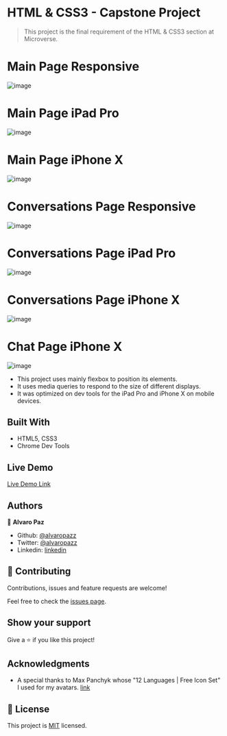 # HTML & CSS3 - Capstone Project
> This project is the final requirement of the HTML & CSS3 section at Microverse.

# Main Page Responsive
![image](https://user-images.githubusercontent.com/58086801/77110313-632bb680-69f3-11ea-947f-0ce17ce2ad8e.png)
# Main Page iPad Pro
![image](https://user-images.githubusercontent.com/58086801/77110339-6fb00f00-69f3-11ea-80a1-1f6b2c7ecf47.png)
# Main Page iPhone X
![image](https://user-images.githubusercontent.com/58086801/77110359-79397700-69f3-11ea-8e6c-e39d0f5c3406.png)
# Conversations Page Responsive
![image](https://user-images.githubusercontent.com/58086801/77110431-93735500-69f3-11ea-8bc6-d80e79bffef6.png)
# Conversations Page iPad Pro
![image](https://user-images.githubusercontent.com/58086801/77110463-9e2dea00-69f3-11ea-87af-b20de49a785c.png)
# Conversations Page iPhone X
![image](https://user-images.githubusercontent.com/58086801/77110505-ac7c0600-69f3-11ea-831d-138b9609f8cc.png)
# Chat Page iPhone X
![image](https://user-images.githubusercontent.com/58086801/77110537-b7cf3180-69f3-11ea-9dee-71cdb2952efc.png)


- This project uses mainly flexbox to position its elements.
- It uses media queries to respond to the size of different displays.
- It was optimized on dev tools for the iPad Pro and iPhone X on mobile devices.

## Built With

- HTML5, CSS3
- Chrome Dev Tools

## Live Demo

[Live Demo Link](https://rawcdn.githack.com/alvaropazz/HTML-CSS3---Capstone-Project/a4ba8333121411ae78ee33fcb2e62ffc4d12c3b4/index.html)

## Authors

👤 **Alvaro Paz**

- Github: [@alvaropazz](https://github.com/alvaropazz)
- Twitter: [@alvaropazz](https://twitter.com/alvaropazz)
- Linkedin: [linkedin](https://www.linkedin.com/in/alvaropaz/)

## 🤝 Contributing

Contributions, issues and feature requests are welcome!

Feel free to check the [issues page](https://github.com/alvaropazz/HTML-CSS3---Capstone-Project/issues).

## Show your support

Give a ⭐️ if you like this project!

## Acknowledgments

- A special thanks to Max Panchyk whose "12 Languages | Free Icon Set" I used for my avatars. [link](https://dribbble.com/shots/4586734-12-Languages-Free-Icon-Set)

## 📝 License

This project is [MIT](lic.url) licensed.